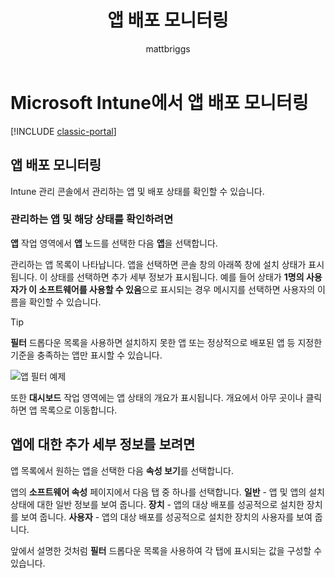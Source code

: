 ﻿---
title: 앱 배포 모니터링
description: Intune으로 배포된 앱을 모니터링하는 방법에 대해 알아봅니다.
keywords: ''
author: mattbriggs
ms.author: mabrigg
manager: angrobe
ms.date: 11/10/2016
ms.topic: article
ms.prod: ''
ms.service: microsoft-intune
ms.technology: ''
ms.assetid: 5daad56d-71c8-455b-8a55-f8b33e279a8a
ROBOTS: NOINDEX,NOFOLLOW
ms.reviewer: mghadial
ms.suite: ems
ms.custom: intune-classic
ms.openlocfilehash: f583dba7e5ade0e06bc68589623558de0de667c8
ms.sourcegitcommit: 5eba4bad151be32346aedc7cbb0333d71934f8cf
ms.translationtype: HT
ms.contentlocale: ko-KR
ms.lasthandoff: 04/16/2018
---
# <a name="monitor-app-deployments-in-microsoft-intune"></a>Microsoft Intune에서 앱 배포 모니터링

[!INCLUDE [classic-portal](../includes/classic-portal.md)]

## <a name="monitor-an-app-deployment"></a>앱 배포 모니터링
Intune 관리 콘솔에서 관리하는 앱 및 배포 상태를 확인할 수 있습니다. <!---App status is displayed in real-time. You don't have to wait for the device to check-in before you can see this.--->

### <a name="to-view-apps-that-you-manage-and-their-status"></a>관리하는 앱 및 해당 상태를 확인하려면
**앱** 작업 영역에서 **앱** 노드를 선택한 다음 **앱**을 선택합니다.

관리하는 앱 목록이 나타납니다. 앱을 선택하면 콘솔 창의 아래쪽 창에 설치 상태가 표시됩니다. 이 상태를 선택하면 추가 세부 정보가 표시됩니다. 예를 들어 상태가 **1명의 사용자가 이 소프트웨어를 사용할 수 있음**으로 표시되는 경우 메시지를 선택하면 사용자의 이름을 확인할 수 있습니다.

> [!TIP]
> **필터** 드롭다운 목록을 사용하면 설치하지 못한 앱 또는 정상적으로 배포된 앱 등 지정한 기준을 충족하는 앱만 표시할 수 있습니다.
>
> ![앱 필터 예제](./media/app-filters.png)

또한 **대시보드** 작업 영역에는 앱 상태의 개요가 표시됩니다. 개요에서 아무 곳이나 클릭하면 앱 목록으로 이동합니다.

## <a name="to-view-more-detailed-information-about-an-app"></a>앱에 대한 추가 세부 정보를 보려면
앱 목록에서 원하는 앱을 선택한 다음 **속성 보기**를 선택합니다.

앱의 **소프트웨어 속성** 페이지에서 다음 탭 중 하나를 선택합니다. **일반** - 앱 및 앱의 설치 상태에 대한 일반 정보를 보여 줍니다. **장치** - 앱의 대상 배포를 성공적으로 설치한 장치를 보여 줍니다. **사용자** - 앱의 대상 배포를 성공적으로 설치한 장치의 사용자를 보여 줍니다.

앞에서 설명한 것처럼 **필터** 드롭다운 목록을 사용하여 각 탭에 표시되는 값을 구성할 수 있습니다.

